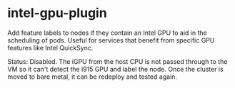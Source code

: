# intel-gpu-plugin
Add feature labels to nodes if they contain an Intel GPU to aid in the scheduling of pods. Useful for services that benefit from specific GPU features like Intel QuickSync.

Status: Disabled. The iGPU from the host CPU is not passed through to the VM so it can't detect the i915 GPU and label the node. Once the cluster is moved to bare metal, it can be redeploy and tested again.